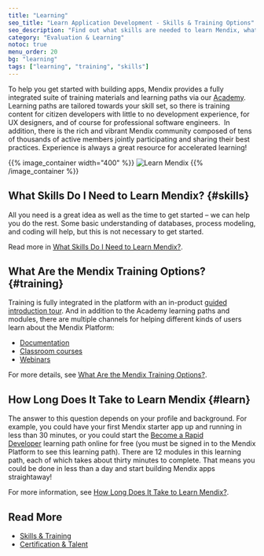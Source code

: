 ```yaml
---
title: "Learning"
seo_title: "Learn Application Development - Skills & Training Options"
seo_description: "Find out what skills are needed to learn Mendix, what the training options are available, & how long it takes to learn the platform."
category: "Evaluation & Learning"
notoc: true
menu_order: 20
bg: "learning"
tags: ["learning", "training", "skills"]
---
```


To help you get started  with building apps, Mendix provides a fully integrated suite of training materials and learning paths via our [Academy](https://academy.mendix.com/). Learning paths are tailored towards your skill set, so there is training content for citizen developers with little to no development experience, for UX designers, and of course for professional software engineers.  In addition, there is the rich and vibrant Mendix community composed of tens of thousands of active members jointly participating and sharing their best practices. Experience is always a great resource for accelerated learning!

{{% image_container width="400" %}}
![Learn Mendix](attachments/learning-overview.png)
{{% /image_container %}}

## What Skills Do I Need to Learn Mendix? {#skills}

All you need is a great idea as well as the time to get started – we can help you do the rest. Some basic understanding of databases, process modeling, and coding will help, but this is not necessary to get started.

Read more in [What Skills Do I Need to  Learn Mendix?](skills-training#skills-needed).

## What Are the Mendix Training Options? {#training}

Training is fully integrated in the platform with an in-product [guided introduction tour](skills-training#git). And in addition to the Academy learning paths and modules, there are multiple channels for helping different kinds of users learn about the Mendix Platform:

* [Documentation](https://docs.mendix.com/)
* [Classroom courses](https://academy.mendix.com/link/classroom)
* [Webinars](https://academy.mendix.com/link/webinar)

For more details, see [What Are the Mendix Training Options?](skills-training#training-options).

## How Long Does It Take to Learn Mendix {#learn}

The answer to this question depends on your profile and background. For example, you could have your first Mendix starter app up and running in less than 30 minutes, or you could start the [Become a Rapid Developer](https://academy.mendix.com/link/path/31) learning path online for free (you must be signed in to the Mendix Platform to see this learning path). There are 12 modules in this learning path, each of which takes about thirty minutes to complete. That means you could be done in less than a day and start building Mendix apps straightaway!

For more information, see [How Long Does It Take to Learn Mendix?](skills-training#how-long-to-learn).

## Read More

* [Skills & Training](skills-training)
* [Certification & Talent](certification-talent)
